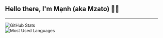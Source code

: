 <h2>Hello there, I'm Mạnh (aka Mzato) 🙋‍♂️</h2>

---

<img align="center" alt="GitHub Stats" src="https://github-readme-stats.mzato0001.vercel.app/api?username=Mzato0001&show_icons=true&hide_border=true&include_all_commits=true&count_private=true&bg_color=0d1117&title_color=fce64c&text_color=fff&icon_color=fce64c&custom_title=GitHub Stats" />
<br />
<img align="center" alt="Most Used Languages" src="https://github-readme-stats.mzato0001.vercel.app/api/top-langs/?username=mzato0001&layout=compact&bg_color=0d1117&title_color=fce64c&text_color=fff&icon_color=fce64c&hide_border=true&langs_count=10" />
